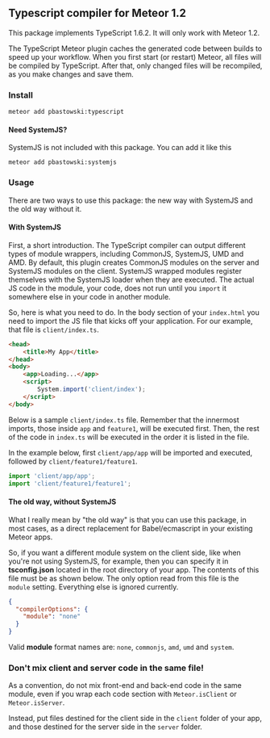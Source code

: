 ## Typescript compiler for Meteor 1.2

This package implements TypeScript 1.6.2. It will only work with Meteor 1.2.

The TypeScript Meteor plugin caches the generated code between builds to speed up your workflow. When you first start (or restart) Meteor, all files will be compiled by TypeScript. After that, only changed files will be recompiled, as you make changes and save them.

### Install

    meteor add pbastowski:typescript

#### Need SystemJS?

SystemJS is not included with this package. You can add it like this 
 
    meteor add pbastowski:systemjs

### Usage

There are two ways to use this package: the new way with SystemJS and the old way without it. 

#### With SystemJS

First, a short introduction. The TypeScript compiler can output different types of module wrappers, including CommonJS, SystemJS, UMD and AMD. By default, this plugin creates CommonJS modules on the server and SystemJS modules on the client. SystemJS wrapped modules register themselves with the SystemJS loader when they are executed. The actual JS code in the module, your code, does not run until you `import` it somewhere else in your code in another module.

So, here is what you need to do. In the body section of your `index.html` you need to import the JS file that kicks off your application. For our example, that file is `client/index.ts`.

```html
<head>
    <title>My App</title>
</head>
<body>
    <app>Loading...</app>
    <script>
        System.import('client/index');
    </script>
</body>
```

Below is a sample `client/index.ts` file. Remember that the innermost imports, those inside `app` and `feature1`, will be executed first. Then, the rest of the code in `index.ts` will be executed in the order it is listed in the file. 

In the example below, first `client/app/app` will be imported and executed, followed by `client/feature1/feature1`.

```javascript
import 'client/app/app';
import 'client/feature1/feature1';
```

#### The old way, without SystemJS

What I really mean by "the old way" is that you can use this package, in most cases, as a direct replacement for Babel/ecmascript in your existing Meteor apps.  

So, if you want a different module system on the client side, like when you're not using SystemJS, for example, then you can specify it in **tsconfig.json** located in the root directory of your app. The contents of this file must be as shown below. The only option read from this file is the `module` setting. Everything else is ignored currently. 

```json
{
  "compilerOptions": {
    "module": "none"
  }
}
```

Valid **module** format names are: `none`, `commonjs`, `amd`, `umd` and `system`.

### Don't mix client and server code in the same file!

As a convention, do not mix front-end and back-end code in the same module, even if you wrap each code section with `Meteor.isClient` or `Meteor.isServer`. 

Instead, put files destined for the client side in the `client` folder of your app, and those 
destined for the server side in the `server` folder.
